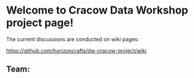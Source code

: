 # Welcome to Cracow Data Workshop project page!

The current discussions are conducted on wiki pages:

https://github.com/horizoncrafts/dw-cracow-project/wiki

## Team:
